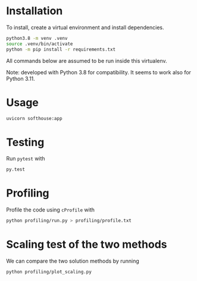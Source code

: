 # Installation

To install, create a virtual environment and install dependencies. 

```bash
python3.8 -m venv .venv
source .venv/bin/activate
python -m pip install -r requirements.txt
```

All commands below are assumed to be run inside this virtualenv. 

Note: developed with Python 3.8 for compatibility. It seems to work also for 
Python 3.11.


# Usage

```bash
uvicorn softhouse:app
```


# Testing

Run `pytest` with

```bash
py.test
```


# Profiling

Profile the code using `cProfile` with

```bash
python profiling/run.py > profiling/profile.txt
```


# Scaling test of the two methods

We can compare the two solution methods by running

```bash
python profiling/plot_scaling.py
```